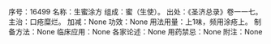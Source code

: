 序号：16499
名称：生蜜涂方
组成：蜜（生使）。
出处：《圣济总录》卷一一七。
主治：口疮糜烂。
加减：None
功效：None
用法用量：上1味，频用涂疮上。
制备方法：None
临床应用：None
各家论述：None
用药禁忌：None
附注：None
